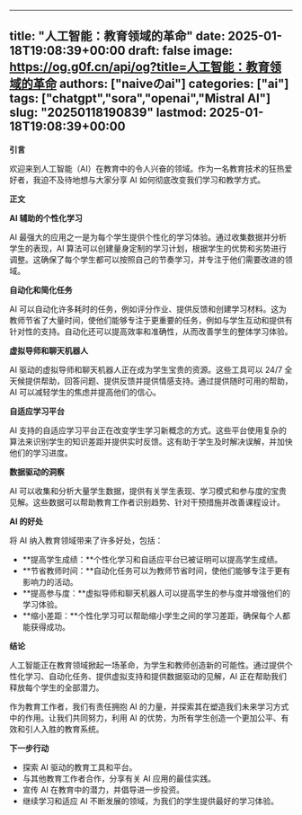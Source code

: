 
---
title: "人工智能：教育领域的革命"
date: 2025-01-18T19:08:39+00:00
draft: false
image: https://og.g0f.cn/api/og?title=人工智能：教育领域的革命
authors: ["naiveのai"]
categories: ["ai"]
tags: ["chatgpt","sora","openai","Mistral AI"]
slug: "20250118190839"
lastmod: 2025-01-18T19:08:39+00:00
---
**引言**

欢迎来到人工智能（AI）在教育中的令人兴奋的领域。作为一名教育技术的狂热爱好者，我迫不及待地想与大家分享 AI 如何彻底改变我们学习和教学方式。

**正文**

**AI 辅助的个性化学习**

AI 最强大的应用之一是为每个学生提供个性化的学习体验。通过收集数据并分析学生的表现，AI 算法可以创建量身定制的学习计划，根据学生的优势和劣势进行调整。这确保了每个学生都可以按照自己的节奏学习，并专注于他们需要改进的领域。

**自动化和简化任务**

AI 可以自动化许多耗时的任务，例如评分作业、提供反馈和创建学习材料。这为教师节省了大量时间，使他们能够专注于更重要的任务，例如与学生互动和提供有针对性的支持。自动化还可以提高效率和准确性，从而改善学生的整体学习体验。

**虚拟导师和聊天机器人**

AI 驱动的虚拟导师和聊天机器人正在成为学生宝贵的资源。这些工具可以 24/7 全天候提供帮助，回答问题、提供反馈并提供情感支持。通过提供随时可用的帮助，AI 可以减轻学生的焦虑并提高他们的信心。

**自适应学习平台**

AI 支持的自适应学习平台正在改变学生学习新概念的方式。这些平台使用复杂的算法来识别学生的知识差距并提供实时反馈。这有助于学生及时解决误解，并加快他们的学习进度。

**数据驱动的洞察**

AI 可以收集和分析大量学生数据，提供有关学生表现、学习模式和参与度的宝贵见解。这些数据可以帮助教育工作者识别趋势、针对干预措施并改善课程设计。

**AI 的好处**

将 AI 纳入教育领域带来了许多好处，包括：

* **提高学生成绩：**个性化学习和自适应平台已被证明可以提高学生成绩。
* **节省教师时间：**自动化任务可以为教师节省时间，使他们能够专注于更有影响力的活动。
* **提高参与度：**虚拟导师和聊天机器人可以提高学生的参与度并增强他们的学习体验。
* **缩小差距：**个性化学习可以帮助缩小学生之间的学习差距，确保每个人都能获得成功。

**结论**

人工智能正在教育领域掀起一场革命，为学生和教师创造新的可能性。通过提供个性化学习、自动化任务、提供虚拟支持和提供数据驱动的见解，AI 正在帮助我们释放每个学生的全部潜力。

作为教育工作者，我们有责任拥抱 AI 的力量，并探索其在塑造我们未来学习方式中的作用。让我们共同努力，利用 AI 的优势，为所有学生创造一个更加公平、有效和引人入胜的教育系统。

**下一步行动**

* 探索 AI 驱动的教育工具和平台。
* 与其他教育工作者合作，分享有关 AI 应用的最佳实践。
* 宣传 AI 在教育中的潜力，并倡导进一步投资。
* 继续学习和适应 AI 不断发展的领域，为我们的学生提供最好的学习体验。